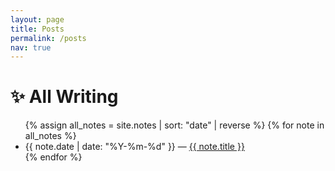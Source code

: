 ```yaml
---
layout: page
title: Posts
permalink: /posts
nav: true
---
```

# ✨ All Writing

<ul>
  {% assign all_notes = site.notes | sort: "date" | reverse %}
  {% for note in all_notes %}
    <li>
      {{ note.date | date: "%Y-%m-%d" }} — <a class="internal-link" href="{{ site.baseurl }}{{ note.url }}">{{ note.title }}</a>
    </li>
  {% endfor %}
</ul>

<style>
  .wrapper {
    max-width: 46em;
  }
</style>
